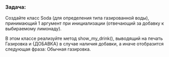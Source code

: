 ### Задача: 
Создайте класс Soda (для определения типа газированной воды), принимающий 1 аргумент при инициализации (отвечающий за добавку к выбираемому лимонаду).

В этом классе реализуйте метод show_my_drink(), выводящий на печать Газировка и {ДОБАВКА} в случае наличия добавки, а иначе отобразится следующая фраза: Обычная газировка.